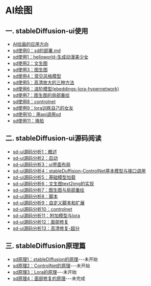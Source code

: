 # AI绘图

## 一. stableDiffusion-ui使用
- [AI绘画的应用方向](AI绘画的应用方向.md)
- [sd使用0：sd的部署.md](sd使用0：sd的部署.md)
- [sd使用1：helloworld-生成动漫美少女](sd使用1：helloworld-生成动漫美少女.md)
- [sd使用2：文生图](sd使用2：文生图.md)
- [sd使用3：图生图](sd使用3：图生图.md)
- [sd使用4：常见风格模型](sd使用4：常见风格模型.md)
- [sd使用5：高清放大的三种方法](sd使用5：高清放大的三种方法.md)
- [sd使用6：进阶模型(ebeddings-lora-hypernetwork)](sd使用6：进阶模型(ebeddings-lora-hypernetwork).md)
- [sd使用7：图生图的局部重绘](sd使用7：图生图的局部重绘.md)
- [sd使用8：controlnet](sd使用8：controlnet.md)
- [sd使用9：lora训练自己的女友](sd使用9：lora训练自己的女友.md)
- [sd使用10：用api调用sd](sd使用10：用api调用sd.md)
- [sd使用11：换脸](sd使用11：换脸.md)

## 二. stableDiffusion-ui源码阅读
- [sd-ui源码分析1：概述](sd源码分析1：概述.md)
- [sd-ui源码分析2：启动](sd源码分析2：启动.md)
- [sd-ui源码分析3：ui界面布局](sd源码分析3：ui界面布局.md)
- [sd-ui源码分析4：stableDuffision-ControlNet基本模型与接口调用](sd源码分析4：stableDuffision-ControlNet基本模型与接口调用.md)
- [sd-ui源码分析5：基础模型加载](sd源码分析5：基础模型加载.md)
- [sd-ui源码分析6：文生图text2img的实现](sd源码分析6：文生图text2img的实现.md)
- [sd-ui源码分析7：图生图与局部重绘](sd源码分析7：图生图与局部重绘.md)
- [sd-ui源码分析8：脚本](sd源码分析8：脚本.md)
- [sd-ui源码分析9：自定义脚本和扩展](sd源码分析9：自定义脚本和扩展.md)
- [sd-ui源码分析10：controlnet](sd源码分析10：controlnet.md)
- [sd-ui源码分析11：附加模型与lora](sd源码分析11：附加模型与lora.md)
- [sd-ui源码分析12：面部修复](sd源码分析12：面部修复.md)
- [sd-ui源码分析13：高清修复-超分](sd源码分析13：高清修复-超分.md)

## 三. stableDiffusion原理篇
- [sd原理1：stableDiffusion的原理](sd原理1：stableDiffusion的原理.md)---未开始
- [sd原理2：ControlNet的原理](sd原理2：ControlNet的原理.md)---未开始
- [sd原理3：Lora的原理](sd原理3：Lora的原理.md)---未开始
- [sd原理4：面部修复的原理](sd原理4：面部修复的原理.md)---未完成
